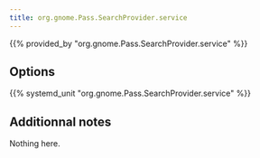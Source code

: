 ```yaml
---
title: org.gnome.Pass.SearchProvider.service
---
```


{{% provided_by "org.gnome.Pass.SearchProvider.service" %}}

## Options

{{% systemd_unit "org.gnome.Pass.SearchProvider.service" %}}

## Additionnal notes

Nothing here.